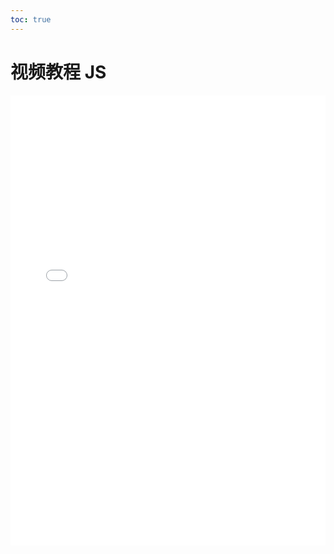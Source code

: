 ```yaml
---
toc: true
---
```

# 视频教程 JS
<iframe src="//player.bilibili.com/player.html?aid=839941272&bvid=BV1n54y1R7Hk&cid=246578500" scrolling="no" border="0" frameborder="no" framespacing="0"  allowfullscreen="true" width="100%" height="720px"> </iframe>
